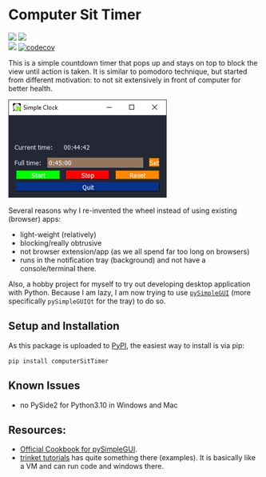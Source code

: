 # Computer Sit Timer
[![][img-python-versions]][PyPI]
[![][img-pypi-badge]][PyPI]\
[![][img-gh-action-test]](https://github.com/tjangoW/computerSitTimer/actions/workflows/ci-matrix-testsuite.yml)
[![codecov](https://codecov.io/gh/tjangoW/computerSitTimer/branch/master/graph/badge.svg?token=1DPRMOCYQZ)](https://codecov.io/gh/tjangoW/computerSitTimer)


This is a simple countdown timer that pops up 
and stays on top to block the view until action is taken.
It is similar to pomodoro technique,
but started from different motivation:
to not sit extensively in front of computer for better health.

![](./misc/screenshot.png)

Several reasons why I re-invented the wheel instead of using existing (browser) apps:
- light-weight (relatively)
- blocking/really obtrusive
- not browser extension/app (as we all spend far too long on browsers)
- runs in the notification tray (background) and not have a console/terminal there.

Also, a hobby project for myself to try out developing desktop application with Python.
Because I am lazy, I am now trying to use [`pySimpleGUI`]
(more specifically `pySimpleGUIQt` for the tray)
to do so.

## Setup and Installation
As this package is uploaded to [PyPI], the easiest way to install is via pip:
```
pip install computerSitTimer
```

## Known Issues
- no PySide2 for Python3.10 in Windows and Mac


## Resources:
 - [Official Cookbook for pySimpleGUI](https://pysimplegui.readthedocs.io/en/latest/cookbook/).
 - [trinket tutorials](https://pysimplegui.trinket.io/demo-programs#/demo-programs/multi-threaded-work)
   has quite something there (examples).
   It is basically like a VM and can run code and windows there.
   
<!-- Links -->
[PyPI]: https://pypi.org/project/computerSitTimer/
[`pySimpleGUI`]: https://pysimplegui.readthedocs.io/
[img-pypi-badge]: https://badge.fury.io/py/computerSitTimer.svg
[img-gh-action-test]: https://github.com/tjangoW/computerSitTimer/actions/workflows/ci-matrix-testsuite.yml/badge.svg
[img-python-versions]: https://shields.io/pypi/pyversions/computersittimer.svg?logo=python&logoColor=FBE072
